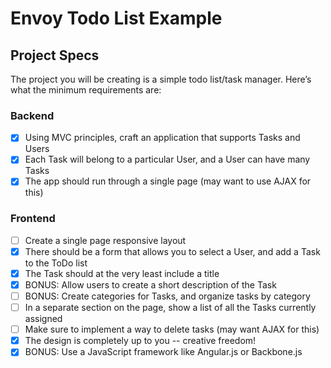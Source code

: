 # Envoy Todo List Example

## Project Specs

The project you will be creating is a simple todo list/task manager. Here’s what the minimum requirements are:

### Backend

* [x] Using MVC principles, craft an application that supports Tasks and Users
* [x] Each Task will belong to a particular User, and a User can have many Tasks
* [x] The app should run through a single page (may want to use AJAX for this)

### Frontend

* [ ] Create a single page responsive layout
* [x] There should be a form that allows you to select a User, and add a Task to the ToDo list
* [x] The Task should at the very least include a title
* [x] BONUS: Allow users to create a short description of the Task
* [ ] BONUS: Create categories for Tasks, and organize tasks by category
* [ ] In a separate section on the page, show a list of all the Tasks currently assigned
* [ ] Make sure to implement a way to delete tasks (may want AJAX for this)
* [x] The design is completely up to you -- creative freedom!
* [x] BONUS: Use a JavaScript framework like Angular.js or Backbone.js
